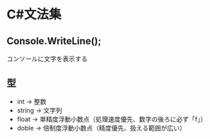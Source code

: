 # C#文法集

## Console.WriteLine();
コンソールに文字を表示する

## 型
- int -> 整数
- string -> 文字列
- float -> 単精度浮動小数点（処理速度優先、数字の後ろに必ず「f」）
- doble -> 倍制度浮動小数点（精度優先、扱える範囲が広い）
